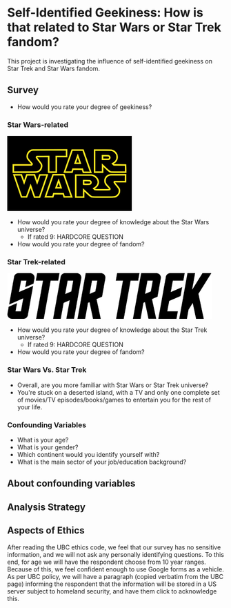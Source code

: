 # Self-Identified Geekiness: How is that related to Star Wars or Star Trek fandom?
This project is investigating the influence of self-identified geekiness on Star Trek and Star Wars fandom.

## Survey
- How would you rate your degree of geekiness?

### Star Wars-related
![](images/sw_logo.png)

- How would you rate your degree of knowledge about the Star Wars universe?
    - If rated 9: HARDCORE QUESTION
- How would you rate your degree of fandom?

### Star Trek-related
![](images/st_logo.png)

- How would you rate your degree of knowledge about the Star Trek universe?
    - If rated 9: HARDCORE QUESTION
- How would you rate your degree of fandom?

### Star Wars Vs. Star Trek
- Overall, are you more familiar with Star Wars or Star Trek universe?
- You're stuck on a deserted island, with a TV and only one complete set of movies/TV episodes/books/games to entertain you for the rest of your life.

### Confounding Variables
- What is your age?
- What is your gender?
- Which continent would you identify yourself with?
- What is the main sector of your job/education background?

## About confounding variables


## Analysis Strategy


## Aspects of Ethics

After reading the UBC ethics code, we feel that our survey has no sensitive information, and we will not ask any personally identifying questions.  To this end, for age we will have the respondent choose from 10 year ranges.  Because of this, we feel confident enough to use Google forms as a vehicle.  As per UBC policy, we will have a paragraph (copied verbatim from the UBC page) informing the respondent that the information will be stored in a US server subject to homeland security, and have them click to acknowledge this.  
